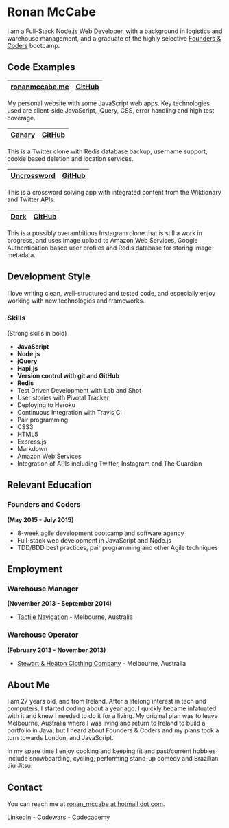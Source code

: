 Ronan McCabe
======================

I am a Full-Stack Node.js Web Developer, with a background in logistics and warehouse management, and a graduate of the highly selective [Founders & Coders](http://www.foundersandcoders.com/) bootcamp.

Code Examples 
-------------

| [ronanmccabe.me]                     | [GitHub](https://github.com/wallcrawler/home)                 |
|--------------------------------------|------------------------------------|
My personal website with some JavaScript web apps. Key technologies used are client-side JavaScript, jQuery, CSS, error handling and high test coverage.

| [Canary]                             | [GitHub](https://github.com/jmnr/canary)                      |
|--------------------------------------|------------------------------------|
This is a Twitter clone with Redis database backup, username support, cookie based deletion and location services.

| [Uncrossword]                        | [GitHub](https://github.com/jmnr/scrabble)                   |
|--------------------------------------|------------------------------------|
This is a crossword solving app with integrated content from the Wiktionary and Twitter APIs.

| [Dark]                               | [GitHub](https://github.com/jmnr/dark)                    |
|--------------------------------------|------------------------------------|
This is a possibly overambitious Instagram clone that is still a work in progress, and uses image upload to Amazon Web Services, Google Authentication based user profiles and Redis database for storing image metadata.

Development Style
--------------------

I love writing clean, well-structured and tested code, and especially enjoy working with new technologies and frameworks.

### Skills
(Strong skills in bold)
* **JavaScript**
* **Node.js**
* **jQuery**
* **Hapi.js**
* **Version control with git and GitHub**
* **Redis**
* Test Driven Development with Lab and Shot
* User stories with Pivotal Tracker
* Deploying to Heroku
* Continuous Integration with Travis CI
* Pair programming
* CSS3
* HTML5
* Express.js
* Markdown
* Amazon Web Services
* Integration of APIs including Twitter, Instagram and The Guardian

Relevant Education
------------------

### Founders and Coders
**(May 2015 - July 2015)**
* 8-week agile development bootcamp and software agency
* Full-stack web development in JavaScript and Node.js
* TDD/BDD best practices, pair programming and other Agile techniques

Employment
---------

### Warehouse Manager
**(November 2013 - September 2014)**
* [Tactile Navigation](http://tactilenavigation.com.au/) - Melbourne, Australia

### Warehouse Operator
**(February 2013 - November 2013)**
* [Stewart & Heaton Clothing Company](http://www.shcc.com.au/) - Melbourne, Australia

About Me
--------------------

I am 27 years old, and from Ireland. After a lifelong interest in tech and computers, I started coding about a year ago. I quickly became infatuated with it and knew I needed to do it for a living. My original plan was to leave Melbourne, Australia where I was living and return to Ireland to build a portfolio in Java, but I heard about Founders & Coders and my plans took a turn towards London, and JavaScript.

In my spare time I enjoy cooking and keeping fit and past/current hobbies include snowboarding, cycling, performing stand-up comedy and Brazilian Jiu Jitsu.

Contact
------
You can reach me at [ronan_mccabe at hotmail dot com].

[LinkedIn] - [Codewars] - [Codecademy]

[ronan_mccabe at hotmail dot com]: mailto:ronan_mccabe@hotmail.com

[ronanmccabe.me]: http://ronanmccabe.me/
[Dark]: http://darkapp.herokuapp.com/
[Uncrossword]: http://uncrossword.herokuapp.com/
[Canary]: http://canaryapp.herokuapp.com/

[LinkedIn]: https://uk.linkedin.com/in/ronanemccabe
[Codewars]: http://www.codewars.com/users/wallcrawler
[Codecademy]: http://www.codecademy.com/wallcrawler_ie

